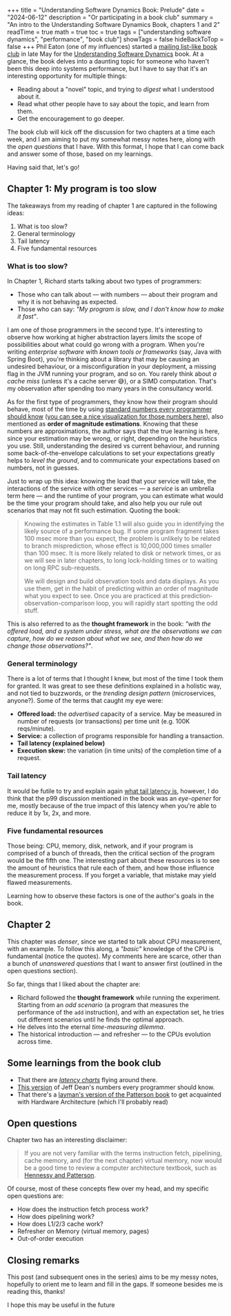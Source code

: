 +++
title = "Understanding Software Dynamics Book: Prelude"
date = "2024-06-12"
description = "Or participating in a book club"
summary = "An intro to the Understanding Software Dynamics Book, chapters 1 and 2"
readTime = true
math = true
toc = true
tags = ["understanding software dynamics", "performance", "book club"]
showTags = false
hideBackToTop = false
+++
Phil Eaton (one of my influences) started a [mailing list-like book club](https://eatonphil.com/2024-understanding-software-dynamics.html) in late May for the [Understanding Software Dynamics](https://a.co/d/glF9G02) book. At a glance, the book delves into a daunting topic for someone who haven't been this deep into systems performance, but I have to say that it's an interesting opportunity for multiple things:

- Reading about a "novel" topic, and trying to _digest_ what I understood about it.
- Read what other people have to say about the topic, and learn from them.
- Get the encouragement to go deeper.

The book club will kick off the discussion for two chapters at a time each week, and I am aiming to put my somewhat messy notes here, along with the _open questions_ that I have. With this format, I hope that I can come back and answer some of those, based on my learnings.

Having said that, let's go!

## Chapter 1: My program is too slow

The takeaways from my reading of chapter 1 are captured in the following ideas:

1. What is too slow?
2. General terminology
3. Tail latency
4. Five fundamental resources

### What is too slow?

In Chapter 1, Richard starts talking about two types of programmers:

- Those who can talk about — with numbers — about their program and why it is not behaving as expected.
- Those who can say: _"My program is slow, and I don't know how to make it fast"_.

I am one of those programmers in the second type. It's interesting to observe how working at higher abstraction layers _limits_ the scope of possibilities about what could go wrong with a program. When you're writing _enterprise software_ with _known tools or frameworks_ (say, Java with Spring Boot), you're thinking about a library that may be causing an undesired behaviour, or a misconfiguration in your deployment, a missing flag in the JVM running your program, and so on. You rarely think about _a cache miss_ (unless it's a cache server 😅), or a SIMD computation. That's my observation after spending too many years in the consultancy world.

As for the first type of programmers, they know how their program should behave, most of the time by using [standard numbers every programmer should know](https://static.googleusercontent.com/media/sre.google/en//static/pdf/rule-of-thumb-latency-numbers-letter.pdf) ([you can see a nice visualization for those numbers here](https://colin-scott.github.io/personal_website/research/interactive_latency.html)), also mentioned as **order of magnitude estimations**.
Knowing that these numbers are approximations, the author says that the true learning is here, since your estimation may be wrong, or right, depending on the heuristics you use. Still, understanding the desired vs current behaviour, and running some back-of-the-envelope calculations to set your expectations greatly helps to _level the ground_, and to communicate your expectations based on numbers, not in guesses.

Just to wrap up this idea: knowing the load that your service will take, the interactions of the service with other services — a _service_ is an umbrella term here — and the runtime of your program, you can estimate what would be the time your program should take, and also help you our rule out scenarios that may not fit such estimation. Quoting the book:

> Knowing the estimates in Table 1.1 will also guide you in identifying the likely source of a performance bug. If some program fragment takes 100 msec more than you expect, the problem is unlikely to be related to branch misprediction, whose effect is 10,000,000 times smaller than 100 msec. It is more likely related to disk or network times, or as we will see in later chapters, to long lock-holding times or to waiting on long RPC sub-requests.
> 
> We will design and build observation tools and data displays. As you use them, get in the habit of predicting within an order of magnitude what you expect to see. Once you are practiced at this prediction-observation-comparison loop, you will rapidly start spotting the odd stuff.

This is also referred to as the **thought framework** in the book: _"with the offered load, and a system under stress, what are the observations we can capture, how do we reason about what we see, and then how do we change those observations?"_.

### General terminology

There is a lot of terms that I thought I knew, but most of the time I took them for granted. It was great to see these definitions explained in a holistic way, and not tied to buzzwords, or the _trending design pattern_ (microservices, anyone?). Some of the terms that caught my eye were:

- **Offered load:** the _advertised_ capacity of a service. May be measured in number of requests (or transactions) per time unit (e.g. 100K reqs/minute).
- **Service:** a collection of programs responsible for handling a transaction.
- **Tail latency (explained below)**
- **Execution skew:** the variation (in time units) of the completion time of a request.

### Tail latency

It would be futile to try and explain again [what tail latency is](https://brooker.co.za/blog/2021/04/19/latency), however, I do think that the p99 discussion mentioned in the book was an _eye-opener_ for me, mostly because of the true impact of this latency when you're able to reduce it by 1x, 2x, and more.

### Five fundamental resources

Those being: CPU, memory, disk, network, and if your program is comprised of a bunch of threads, then the critical section of the program would be the fifth one. The interesting part about these resources is to see the amount of heuristics that rule each of them, and how those influence the measurement process. If you forget a variable, that mistake may yield flawed measurements.

Learning how to observe these factors is one of the author's goals in the book.

## Chapter 2

This chapter was _denser_, since we started to talk about CPU measurement, with an example. To follow this along, a _"basic"_ knowledge of the CPU is fundamental (notice the quotes). My comments here are scarce, other than a bunch of _unanswered questions_ that I want to answer first (outlined in the open questions section).

So far, things that I liked about the chapter are:

- Richard followed the **thought framework** while running the experiment. Starting from an _odd scenario_ (a program that measures the performance of the `add` instruction), and with an expectation set, he tries out different scenarios until he finds the optimal approach.
- He delves into the eternal _time-measuring dilemma_.
- The historical introduction — and refresher — to the CPUs evolution across time.


## Some learnings from the book club

- That there are [_latency charts_](https://www.agner.org/optimize/instruction_tables.pdf) flying around there.
- [This version](https://github.com/sirupsen/napkin-math) of Jeff Dean's numbers every programmer should know.
- That there's a [layman's version of the Patterson book](https://archive.org/details/inside-the-machine-an-illustrated-introduction-to-microprocessors-and-computer-architecture-pdfdrive/mode/2up) to get acquainted with Hardware Architecture (which I'll probably read)

## Open questions

Chapter two has an interesting disclaimer:

> If you are not very familiar with the terms instruction fetch, pipelining, cache memory, and (for the next chapter) virtual memory, now would be a good time to review a computer architecture textbook, such as [Hennessy and Patterson](https://a.co/d/7jsoTUo).

Of course, most of these concepts flew over my head, and my specific open questions are:

- How does the instruction fetch process work?
- How does pipelining work?
- How does L1/2/3 cache work?
- Refresher on Memory (virtual memory, pages)
- Out-of-order execution

## Closing remarks

This post (and subsequent ones in the series) aims to be my messy notes, hopefully to orient me to learn and fill in the gaps. If someone besides me is reading this, thanks!

I hope this may be useful in the future